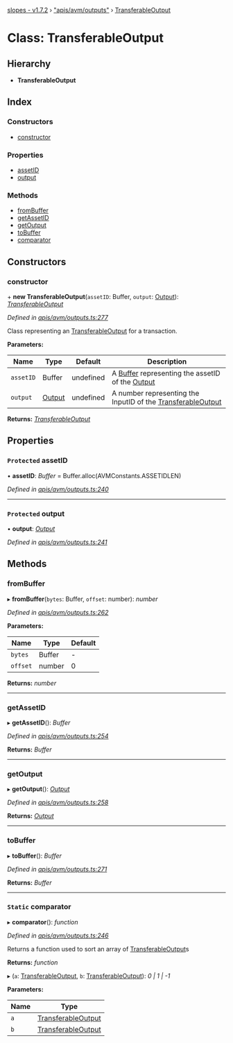 [slopes - v1.7.2](../README.md) › ["apis/avm/outputs"](../modules/_apis_avm_outputs_.md) › [TransferableOutput](_apis_avm_outputs_.transferableoutput.md)

# Class: TransferableOutput

## Hierarchy

* **TransferableOutput**

## Index

### Constructors

* [constructor](_apis_avm_outputs_.transferableoutput.md#constructor)

### Properties

* [assetID](_apis_avm_outputs_.transferableoutput.md#protected-assetid)
* [output](_apis_avm_outputs_.transferableoutput.md#protected-output)

### Methods

* [fromBuffer](_apis_avm_outputs_.transferableoutput.md#frombuffer)
* [getAssetID](_apis_avm_outputs_.transferableoutput.md#getassetid)
* [getOutput](_apis_avm_outputs_.transferableoutput.md#getoutput)
* [toBuffer](_apis_avm_outputs_.transferableoutput.md#tobuffer)
* [comparator](_apis_avm_outputs_.transferableoutput.md#static-comparator)

## Constructors

###  constructor

\+ **new TransferableOutput**(`assetID`: Buffer, `output`: [Output](_apis_avm_outputs_.output.md)): *[TransferableOutput](_apis_avm_outputs_.transferableoutput.md)*

*Defined in [apis/avm/outputs.ts:277](https://github.com/ava-labs/slopes/blob/65cee65/src/apis/avm/outputs.ts#L277)*

Class representing an [TransferableOutput](_apis_avm_outputs_.transferableoutput.md) for a transaction.

**Parameters:**

Name | Type | Default | Description |
------ | ------ | ------ | ------ |
`assetID` | Buffer |  undefined | A [Buffer](https://github.com/feross/buffer) representing the assetID of the [Output](_apis_avm_outputs_.output.md) |
`output` | [Output](_apis_avm_outputs_.output.md) |  undefined | A number representing the InputID of the [TransferableOutput](_apis_avm_outputs_.transferableoutput.md)  |

**Returns:** *[TransferableOutput](_apis_avm_outputs_.transferableoutput.md)*

## Properties

### `Protected` assetID

• **assetID**: *Buffer* =  Buffer.alloc(AVMConstants.ASSETIDLEN)

*Defined in [apis/avm/outputs.ts:240](https://github.com/ava-labs/slopes/blob/65cee65/src/apis/avm/outputs.ts#L240)*

___

### `Protected` output

• **output**: *[Output](_apis_avm_outputs_.output.md)*

*Defined in [apis/avm/outputs.ts:241](https://github.com/ava-labs/slopes/blob/65cee65/src/apis/avm/outputs.ts#L241)*

## Methods

###  fromBuffer

▸ **fromBuffer**(`bytes`: Buffer, `offset`: number): *number*

*Defined in [apis/avm/outputs.ts:262](https://github.com/ava-labs/slopes/blob/65cee65/src/apis/avm/outputs.ts#L262)*

**Parameters:**

Name | Type | Default |
------ | ------ | ------ |
`bytes` | Buffer | - |
`offset` | number | 0 |

**Returns:** *number*

___

###  getAssetID

▸ **getAssetID**(): *Buffer*

*Defined in [apis/avm/outputs.ts:254](https://github.com/ava-labs/slopes/blob/65cee65/src/apis/avm/outputs.ts#L254)*

**Returns:** *Buffer*

___

###  getOutput

▸ **getOutput**(): *[Output](_apis_avm_outputs_.output.md)*

*Defined in [apis/avm/outputs.ts:258](https://github.com/ava-labs/slopes/blob/65cee65/src/apis/avm/outputs.ts#L258)*

**Returns:** *[Output](_apis_avm_outputs_.output.md)*

___

###  toBuffer

▸ **toBuffer**(): *Buffer*

*Defined in [apis/avm/outputs.ts:271](https://github.com/ava-labs/slopes/blob/65cee65/src/apis/avm/outputs.ts#L271)*

**Returns:** *Buffer*

___

### `Static` comparator

▸ **comparator**(): *function*

*Defined in [apis/avm/outputs.ts:246](https://github.com/ava-labs/slopes/blob/65cee65/src/apis/avm/outputs.ts#L246)*

Returns a function used to sort an array of [TransferableOutput](_apis_avm_outputs_.transferableoutput.md)s

**Returns:** *function*

▸ (`a`: [TransferableOutput](_apis_avm_outputs_.transferableoutput.md), `b`: [TransferableOutput](_apis_avm_outputs_.transferableoutput.md)): *0 | 1 | -1*

**Parameters:**

Name | Type |
------ | ------ |
`a` | [TransferableOutput](_apis_avm_outputs_.transferableoutput.md) |
`b` | [TransferableOutput](_apis_avm_outputs_.transferableoutput.md) |
